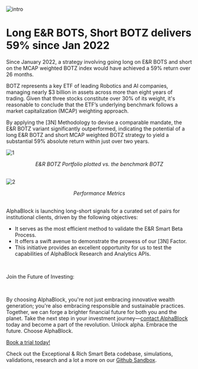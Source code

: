 ![intro](/long_bots/intro.jpeg)

# Long E&R BOTS, Short BOTZ delivers 59% since Jan 2022


Since January 2022, a strategy involving going long on E&R BOTS and short on the MCAP weighted BOTZ index would have achieved a 59% return over 26 months.

BOTZ represents a key ETF of leading Robotics and AI companies, managing nearly $3 billion in assets across more than eight years of trading. Given that three stocks constitute over 30% of its weight, it's reasonable to conclude that the ETF’s underlying benchmark follows a market capitalization (MCAP) weighting approach.

By applying the [3N] Methodology to devise a comparable mandate, the E&R BOTZ variant significantly outperformed, indicating the potential of a long E&R BOTZ and short MCAP weighted BOTZ strategy to yield a substantial 59% absolute return within just over two years.

![1](/long_bots/1.png)

<div align="center"><em>E&R BOTZ Portfolio plotted vs. the benchmark BOTZ</em><br><br></div>

![2](/long_bots/2.png)

<div align="center"><em>Performance Metrics</em><br><br></div>


AlphaBlock is launching long-short signals for a curated set of pairs for institutional clients, driven by the following objectives:

- It serves as the most efficient method to validate the E&R Smart Beta Process.
- It offers a swift avenue to demonstrate the prowess of our [3N] Factor.
- This initiative provides an excellent opportunity for us to test the capabilities of AlphaBlock Research and Analytics APIs.

<br>

Join the Future of Investing:

<br>

By choosing AlphaBlock, you're not just embracing innovative wealth generation; you're also embracing responsible and sustainable practices. Together, we can forge a brighter financial future for both you and the planet. Take the next step in your investment journey—[contact AlphaBlock](https://calendly.com/mukulpal/alphablock?month=2024-04) today and become a part of the revolution. Unlock alpha. Embrace the future. Choose AlphaBlock.

[Book a trial today!](https://calendly.com/mukulpal/alphablock)

Check out the Exceptional & Rich Smart Beta codebase, simulations, validations, research and a lot a more on our [Github Sandbox](https://github.com/alphablockorg/SandBox---RankingAndPortfolioBuilding).